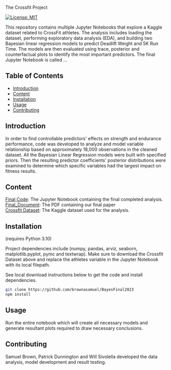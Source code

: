 The Crossfit Project

[![License: MIT](https://img.shields.io/badge/License-MIT-yellow.svg)](https://opensource.org/licenses/MIT)


This repository contains multiple Jupyter Notebooks that explore a Kaggle dataset related to CrossFit athletes. 
The analysis includes loading the dataset, performing exploratory data analysis (EDA), and building two Bayesian linear regression models to predict Deadlift Weight and 5K Run Time. 
The models are then evaluated using trace, posterior and counterfactual plots to identify the most important predictors. The final Jupyter Notebook is called ...

## Table of Contents

- [Introduction](#introduction)
- [Content](#content)
- [Installation](#installation)
- [Usage](#usage)
- [Contributing](#contributing)

## Introduction

In order to find controllable predictors' effects on strength and endurance performance, code was developed to analyze and model variable relationship based on approximately 18,000 observations in the cleaned dataset. All the Bayesian Linear Regression models were built with specified priors. Then the resulting predictor coefficients' posterior distributions were examined to determine which specific variables had the largest impact on fitness results.

## Content

[Final Code](https://github.com/brownasamuel/BayesFinal2023/blob/main/BayesFinalProjectCode.ipynb): The Jupyter Notebook containing the final completed analysis. <br>
[Final_Document](https://github.com/brownasamuel/BayesFinal2023/blob/main/Bayes%20Final%20Project%20Report.pdf): The PDF containing our final paper<br>
[Crossfit Dataset](https://www.kaggle.com/datasets/ulrikthygepedersen/crossfit-athletes?select=athletes.csv): The Kaggle dataset used for the analysis.

## Installation
(requires Python 3.10)

Project dependencies include (numpy, pandas, arviz, seaborn, matplotlib.pyplot, pymc and textwrap).
Make sure to download the Crossfit Dataset above and replace the athletes variable in the Jupyter Notebook with its local filepath.

See local download instructions below to get the code and install dependencies.


```bash
git clone https://github.com/brownasamuel/BayesFinal2023
npm install
```

## Usage

Run the entire notebook which will create all necessary models and generate resultant plots required to draw necessary conclusions.

## Contributing

Samuel Brown, Patrick Dunnington and Will Sivolella developed the data analysis, model development and result testing.
